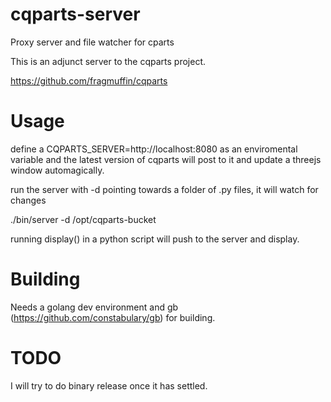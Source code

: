 # cqparts-server
Proxy server and file watcher for cparts

This is an adjunct server to the cqparts project.


https://github.com/fragmuffin/cqparts

# Usage

define a CQPARTS_SERVER=http://localhost:8080 as an enviromental variable
and the latest version of cqparts will post to it and update a threejs
window automagically.

run the server with -d pointing towards a folder of .py files, it will watch for changes

./bin/server -d /opt/cqparts-bucket

running display() in a python script will push to the server and display.

# Building

Needs a golang dev environment and gb (https://github.com/constabulary/gb) for building.

# TODO

I will try to do binary release once it has settled.

